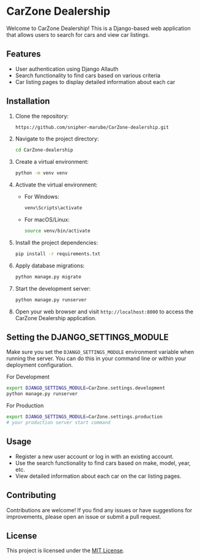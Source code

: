 # CarZone Dealership

Welcome to CarZone Dealership! This is a Django-based web application that allows users to search for cars and view car listings.


## Features

- User authentication using Django Allauth
- Search functionality to find cars based on various criteria
- Car listing pages to display detailed information about each car

## Installation

1. Clone the repository:

    ```bash
    https://github.com/snipher-marube/CarZone-dealership.git
    ```

2. Navigate to the project directory:

    ```bash
    cd CarZone-dealership
    ```

3. Create a virtual environment:

    ```bash
    python -m venv venv
    ```

4. Activate the virtual environment:

    - For Windows:

      ```bash
      venv\Scripts\activate
      ```

    - For macOS/Linux:

      ```bash
      source venv/bin/activate
      ```

5. Install the project dependencies:

    ```bash
    pip install -r requirements.txt
    ```

6. Apply database migrations:

    ```bash
    python manage.py migrate
    ```

7. Start the development server:

    ```bash
    python manage.py runserver
    ```

8. Open your web browser and visit `http://localhost:8000` to access the CarZone Dealership application.

## Setting the DJANGO_SETTINGS_MODULE

Make sure you set the `DJANGO_SETTINGS_MODULE` environment variable when running the server. You can do this in your command line or within your deployment configuration.

For Development

```bash
export DJANGO_SETTINGS_MODULE=CarZone.settings.development
python manage.py runserver
```

For Production

```bash
export DJANGO_SETTINGS_MODULE=CarZone.settings.production
# your production server start command
```

## Usage

- Register a new user account or log in with an existing account.
- Use the search functionality to find cars based on make, model, year, etc.
- View detailed information about each car on the car listing pages.

## Contributing

Contributions are welcome! If you find any issues or have suggestions for improvements, please open an issue or submit a pull request.

## License

This project is licensed under the [MIT License](LICENSE).
